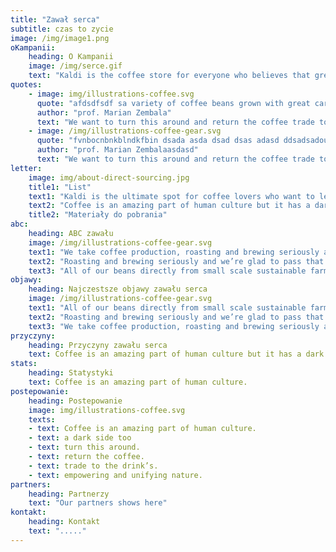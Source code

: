 ```yaml
---
title: "Zawał serca"
subtitle: czas to zycie
image: /img/image1.png
oKampanii:
    heading: O Kampanii
    image: /img/serce.gif
    text: "Kaldi is the coffee store for everyone who believes that great coffee shouldn't just taste good, it should do good too. We source all of our beans directly from small scale sustainable farmers and make sure part of the profits are reinvested in their communities."
quotes:
    - image: img/illustrations-coffee.svg
      quote: "afdsdfsdf sa variety of coffee beans grown with great care for the environment and local communities. Check our post or contact us directly for current availability."
      author: "prof. Marian Zembala"
      text: "We want to turn this around and return the coffee trade to the drink’s exhilarating, empowering and unifying nature."
    - image: /img/illustrations-coffee-gear.svg
      quote: "fvnbocnbnkblndkfbin dsada asda dsad dsas adasd ddsadsadour shop."
      author: "prof. Marian Zembalaasdasd"
      text: "We want to turn this around and return the coffee trade to the drink’s exhilarating, empowering and unifying nature."
letter:
    image: img/about-direct-sourcing.jpg
    title1: "List"
    text1: "Kaldi is the ultimate spot for coffee lovers who want to learn about their java’s origin and support the farmers that grew it. We take coffee production, roasting and brewing seriously and we’re glad to pass that knowledge to anyone."
    text2: "Coffee is an amazing part of human culture but it has a dark side too – one of colonialism and mindless abuse of natural resources and human lives. We want to turn this around and return the coffee trade to the drink’s exhilarating, empowering and unifying nature."
    title2: "Materiały do pobrania"
abc:
    heading: ABC zawału
    image: /img/illustrations-coffee-gear.svg
    text1: "We take coffee production, roasting and brewing seriously and we’re glad to pass that knowledge to anyone. We source all of our beans directly from small scale sustainable farmers and make sure part of the profits are reinvested in their communities."
    text2: "Roasting and brewing seriously and we’re glad to pass that knowledge to anyone. We source all of our beans directly from small scale sustainable farmers and make sure part of the profits are reinvested in their communities."
    text3: "All of our beans directly from small scale sustainable farmers and make sure part of the profits are reinvested in their communities."
objawy:
    heading: Najczestsze objawy zawału serca
    image: /img/illustrations-coffee-gear.svg
    text1: "All of our beans directly from small scale sustainable farmers and make sure part of the profits are reinvested in their communities."
    text2: "Roasting and brewing seriously and we’re glad to pass that knowledge to anyone. We source all of our beans directly from small scale sustainable farmers and make sure part of the profits are reinvested in their communities."
    text3: "We take coffee production, roasting and brewing seriously and we’re glad to pass that knowledge to anyone. We source all of our beans directly from small scale sustainable farmers and make sure part of the profits are reinvested in their communities."
przyczyny:
    heading: Przyczyny zawału serca
    text: Coffee is an amazing part of human culture but it has a dark side too – one of colonialism and mindless abuse of natural resources and human lives. We want to turn this around and return the coffee trade to the drink’s exhilarating, empowering and unifying nature.
stats:
    heading: Statystyki
    text: Coffee is an amazing part of human culture.
postepowanie:
    heading: Postepowanie
    image: img/illustrations-coffee.svg
    texts:
    - text: Coffee is an amazing part of human culture.
    - text: a dark side too
    - text: turn this around.
    - text: return the coffee.
    - text: trade to the drink’s.
    - text: empowering and unifying nature.
partners:
    heading: Partnerzy
    text: "Our partners shows here"
kontakt:
    heading: Kontakt
    text: "....."
---
```

